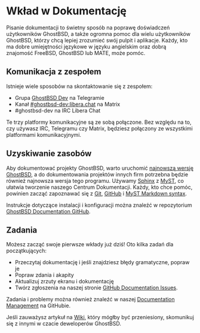 <h1>Wkład w Dokumentację</h1>

Pisanie dokumentacji to świetny sposób na poprawę doświadczeń użytkowników GhostBSD, a także ogromna pomoc dla wielu użytkowników GhostBSD, którzy chcą lepiej zrozumieć swój pulpit i aplikacje. Każdy, kto ma dobre umiejętności językowe w języku angielskim oraz dobrą znajomość FreeBSD, GhostBSD lub MATE, może pomóc.

## Komunikacja z zespołem

Istnieje wiele sposobów na skontaktowanie się z zespołem:
* Grupa [GhostBSD Dev](https://t.me/ghostbsd_dev) na Telegramie
* Kanał [#ghostbsd-dev:libera.chat](https://app.element.io/#/room/#ghostbsd-dev:libera.chat) na Matrix
* #ghostbsd-dev na IRC Libera Chat

Te trzy platformy komunikacyjne są ze sobą połączone. Bez względu na to, czy używasz IRC, Telegramu czy Matrix, będziesz połączony ze wszystkimi platformami komunikacyjnymi.

## Uzyskiwanie zasobów

Aby dokumentować projekty GhostBSD, warto uruchomić [najnowszą wersję GhostBSD](https://www.ghostbsd.org/download#latest_builds), a do dokumentowania projektów innych firm potrzebna będzie również najnowsza wersja tego programu. Używamy [Sphinx](https://www.sphinx-doc.org) z [MyST](https://myst-parser.readthedocs.io), co ułatwia tworzenie naszego Centrum Dokumentacji. Każdy, kto chce pomóc, powinien zacząć zapoznawać się z [Git](getting-started/getting-started.md#knowing-how-to-use-git), [GitHub](getting-started/getting-started.md#knowing-how-to-use-github) i [MyST Markdown syntax](https://myst-parser.readthedocs.io/en/latest/intro.html).

Instrukcje dotyczące instalacji i konfiguracji można znaleźć w repozytorium [GhostBSD Documentation GitHub](https://github.com/ghostbsd/documentation#local-development-server).

## Zadania

Możesz zacząć swoje pierwsze wkłady już dziś! Oto kilka zadań dla początkujących:
* Przeczytaj dokumentację i jeśli znajdziesz błędy gramatyczne, popraw je
* Popraw zdania i akapity
* Aktualizuj zrzuty ekranu i dokumentację
* Twórz zgłoszenia na naszej stronie [GitHub Documentation Issues](https://github.com/ghostbsd/documentation/issues/new).

Zadania i problemy można również znaleźć w naszej [Documentation Management](https://github.com/orgs/ghostbsd/projects/5) na GitHubie.

Jeśli zauważysz artykuł na [Wiki](https://wiki.ghostbsd.org/), który mógłby być przeniesiony, skomunikuj się z innymi w czacie deweloperów GhostBSD.